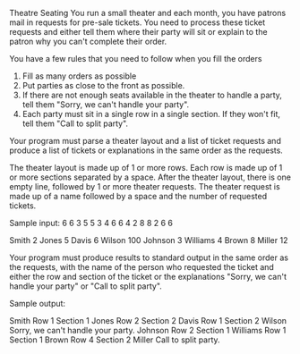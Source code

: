 Theatre Seating
You run a small theater and each month, you have patrons mail in requests for pre-sale tickets. You need to process these ticket requests and either tell them where their party will sit or explain to the patron why you can't complete their
order.

You have a few rules that you need to follow when you fill the orders
1. Fill as many orders as possible
2. Put parties as close to the front as possible.
3. If there are not enough seats available in the theater to handle a party, tell them "Sorry, we can't handle your party".
4. Each party must sit in a single row in a single section. If they won't fit, tell them "Call to split party".

Your program must parse a theater layout and a list of ticket requests and produce a list of tickets or explanations in the
same order as the requests.

The theater layout is made up of 1 or more rows. Each row is made up of 1 or more sections separated by a space.
After the theater layout, there is one empty line, followed by 1 or more theater requests. The theater request is made up of a name followed by a space and the number of requested tickets.


Sample input:
6 6
3 5 5 3
4 6 6 4
2 8 8 2
6 6

Smith 2
Jones 5
Davis 6
Wilson 100
Johnson 3
Williams 4
Brown 8
Miller 12

Your program must produce results to standard output in the same order as the requests, with the name of the person who requested the ticket and either the row and section of the ticket or the explanations "Sorry, we can't handle your party" or "Call to split party".


Sample output:

Smith Row 1 Section 1
Jones Row 2 Section 2
Davis Row 1 Section 2
Wilson Sorry, we can't handle your party.
Johnson Row 2 Section 1
Williams Row 1 Section 1
Brown Row 4 Section 2
Miller Call to split party.